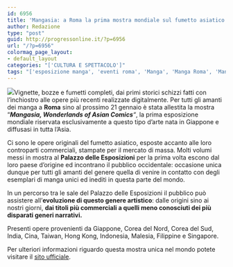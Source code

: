 ```yaml
---
id: 6956
title: 'Mangasia: a Roma la prima mostra mondiale sul fumetto asiatico'
author: Redazione
type: "post"
guid: http://progressonline.it/?p=6956
url: "/?p=6956"
colormag_page_layout:
- default_layout
categories: "['CULTURA E SPETTACOLO']"
tags: "['esposizione manga', 'eventi roma', 'Manga', 'Manga Roma', 'Mangasia', 'mostra Manga', 'mostra Manga Roma', 'mostre roma']"
---
```


![](https://progressonline.it/wp-content/uploads/2017/10/mangasiamostrafb-300x157.jpg)Vignette, bozze e fumetti completi, dai primi storici schizzi fatti con l’inchiostro alle opere più recenti realizzate digitalmente. Per tutti gli amanti dei manga a **Roma** sino al prossimo 21 gennaio è stata allestita la mostra “***Mangasia, Wonderlands of Asian Comics**“*, la prima esposizione mondiale riservata esclusivamente a questo tipo d’arte nata in Giappone e diffusasi in tutta l’Asia.

Ci sono le opere originali del fumetto asiatico, esposte accanto alle loro controparti commerciali, stampate per il mercato di massa. Molti volumi messi in mostra al **Palazzo delle Esposizioni** per la prima volta escono dal loro paese d’origine ed incontrano il pubblico occidentale: occasione unica dunque per tutti gli amanti del genere quella di venire in contatto con degli esemplari di manga unici ed inediti in questa parte del mondo.

In un percorso tra le sale del Palazzo delle Esposizioni il pubblico può assistere all’**evoluzione di questo genere artistico**: dalle origini sino ai nostri giorni, **dai titoli più commerciali a quelli meno conosciuti dei più disparati generi narrativi.**

Presenti opere provenienti da Giappone, Corea del Nord, Corea del Sud, India, Cina, Taiwan, Hong Kong, Indonesia, Malesia, Filippine e Singapore.

Per ulteriori informazioni riguardo questa mostra unica nel mondo potete visitare il [sito ufficiale](https://www.palazzoesposizioni.it/mostra/mangasia-wonderlands-of-asian-comics).